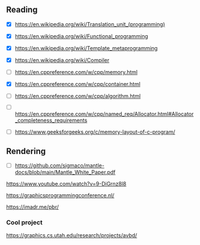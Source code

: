## Reading

- [x] https://en.wikipedia.org/wiki/Translation_unit_(programming) 
- [x] https://en.wikipedia.org/wiki/Functional_programming
- [x] https://en.wikipedia.org/wiki/Template_metaprogramming
- [x] https://en.wikipedia.org/wiki/Compiler
- [ ] https://en.cppreference.com/w/cpp/memory.html
- [x] https://en.cppreference.com/w/cpp/container.html
- [ ] https://en.cppreference.com/w/cpp/algorithm.html
- [ ] https://en.cppreference.com/w/cpp/named_req/Allocator.html#Allocator_completeness_requirements
- [ ] https://www.geeksforgeeks.org/c/memory-layout-of-c-program/


## Rendering

- [ ] https://github.com/sigmaco/mantle-docs/blob/main/Mantle_White_Paper.pdf

https://www.youtube.com/watch?v=9-DiGrnz8l8

https://graphicsprogrammingconference.nl/

https://imadr.me/pbr/

### Cool project

https://graphics.cs.utah.edu/research/projects/avbd/

